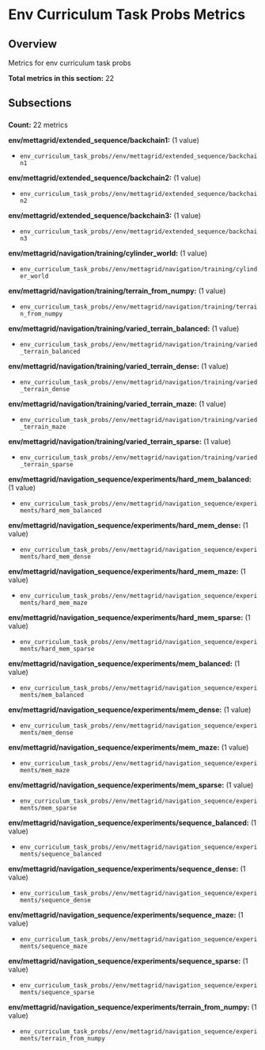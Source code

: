 # Env Curriculum Task Probs Metrics

## Overview

Metrics for env curriculum task probs

**Total metrics in this section:** 22

## Subsections

### 

**Count:** 22 metrics

**env/mettagrid/extended_sequence/backchain1:** (1 value)
- `env_curriculum_task_probs//env/mettagrid/extended_sequence/backchain1`

**env/mettagrid/extended_sequence/backchain2:** (1 value)
- `env_curriculum_task_probs//env/mettagrid/extended_sequence/backchain2`

**env/mettagrid/extended_sequence/backchain3:** (1 value)
- `env_curriculum_task_probs//env/mettagrid/extended_sequence/backchain3`

**env/mettagrid/navigation/training/cylinder_world:** (1 value)
- `env_curriculum_task_probs//env/mettagrid/navigation/training/cylinder_world`

**env/mettagrid/navigation/training/terrain_from_numpy:** (1 value)
- `env_curriculum_task_probs//env/mettagrid/navigation/training/terrain_from_numpy`

**env/mettagrid/navigation/training/varied_terrain_balanced:** (1 value)
- `env_curriculum_task_probs//env/mettagrid/navigation/training/varied_terrain_balanced`

**env/mettagrid/navigation/training/varied_terrain_dense:** (1 value)
- `env_curriculum_task_probs//env/mettagrid/navigation/training/varied_terrain_dense`

**env/mettagrid/navigation/training/varied_terrain_maze:** (1 value)
- `env_curriculum_task_probs//env/mettagrid/navigation/training/varied_terrain_maze`

**env/mettagrid/navigation/training/varied_terrain_sparse:** (1 value)
- `env_curriculum_task_probs//env/mettagrid/navigation/training/varied_terrain_sparse`

**env/mettagrid/navigation_sequence/experiments/hard_mem_balanced:** (1 value)
- `env_curriculum_task_probs//env/mettagrid/navigation_sequence/experiments/hard_mem_balanced`

**env/mettagrid/navigation_sequence/experiments/hard_mem_dense:** (1 value)
- `env_curriculum_task_probs//env/mettagrid/navigation_sequence/experiments/hard_mem_dense`

**env/mettagrid/navigation_sequence/experiments/hard_mem_maze:** (1 value)
- `env_curriculum_task_probs//env/mettagrid/navigation_sequence/experiments/hard_mem_maze`

**env/mettagrid/navigation_sequence/experiments/hard_mem_sparse:** (1 value)
- `env_curriculum_task_probs//env/mettagrid/navigation_sequence/experiments/hard_mem_sparse`

**env/mettagrid/navigation_sequence/experiments/mem_balanced:** (1 value)
- `env_curriculum_task_probs//env/mettagrid/navigation_sequence/experiments/mem_balanced`

**env/mettagrid/navigation_sequence/experiments/mem_dense:** (1 value)
- `env_curriculum_task_probs//env/mettagrid/navigation_sequence/experiments/mem_dense`

**env/mettagrid/navigation_sequence/experiments/mem_maze:** (1 value)
- `env_curriculum_task_probs//env/mettagrid/navigation_sequence/experiments/mem_maze`

**env/mettagrid/navigation_sequence/experiments/mem_sparse:** (1 value)
- `env_curriculum_task_probs//env/mettagrid/navigation_sequence/experiments/mem_sparse`

**env/mettagrid/navigation_sequence/experiments/sequence_balanced:** (1 value)
- `env_curriculum_task_probs//env/mettagrid/navigation_sequence/experiments/sequence_balanced`

**env/mettagrid/navigation_sequence/experiments/sequence_dense:** (1 value)
- `env_curriculum_task_probs//env/mettagrid/navigation_sequence/experiments/sequence_dense`

**env/mettagrid/navigation_sequence/experiments/sequence_maze:** (1 value)
- `env_curriculum_task_probs//env/mettagrid/navigation_sequence/experiments/sequence_maze`

**env/mettagrid/navigation_sequence/experiments/sequence_sparse:** (1 value)
- `env_curriculum_task_probs//env/mettagrid/navigation_sequence/experiments/sequence_sparse`

**env/mettagrid/navigation_sequence/experiments/terrain_from_numpy:** (1 value)
- `env_curriculum_task_probs//env/mettagrid/navigation_sequence/experiments/terrain_from_numpy`


